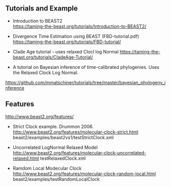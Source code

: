 ## Tutorials and Example

- Introduction to BEAST2 <br>
https://taming-the-beast.org/tutorials/Introduction-to-BEAST2/

- Divergence Time Estimation using BEAST (FBD-tutorial.pdf)
https://taming-the-beast.org/tutorials/FBD-tutorial/

- Clade Age tutorial - uses relaxed Clocl log Normal
https://taming-the-beast.org/tutorials/CladeAge-Tutorial/

- A tutorial on Bayesian inference of time-calibrated phylogenies. Uses the Relaxed Clock Log Normal.

https://github.com/mmatschiner/tutorials/tree/master/bayesian_phylogeny_inference

## Features

http://www.beast2.org/features/

- Strict Clock example. Drummon 2006.
http://www.beast2.org/features/molecular-clock-strict.html
 beast2/examples/beast2vs1/testStrictClock.xml

- Uncorrelated LogNormal Relaxed Model
http://www.beast2.org/features/molecular-clock-uncorrelated-relaxed.html
testRelaxedClock.xml

- Ramdom Local Modecular Clock
http://www.beast2.org/features/molecular-clock-random-local.html
beast2/examples/testRandomLocalClock
